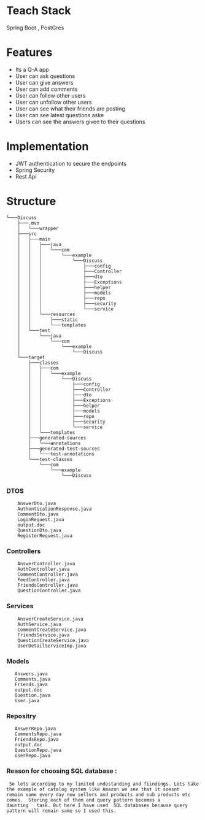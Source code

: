 
# Teach Stack #
Spring Boot , PostGres


# Features
* Its a Q-A app
* User can ask questions
* User can give answers
* User can add comments
* User can follow other users
* User can unfollow other users
* User can see what their friends are posting
* User can see latest questions aske
* Users can see the answers given to their questions

# Implementation
* JWT authentication to secure the endpoints
* Spring Security
* Rest Api

# Structure
```
└───Discuss
    ├───.mvn
    │   └───wrapper
    ├───src
    │   ├───main
    │   │   ├───java
    │   │   │   └───com
    │   │   │       └───example
    │   │   │           └───Discuss
    │   │   │               ├───config
    │   │   │               ├───Controller
    │   │   │               ├───dto
    │   │   │               ├───Exceptions
    │   │   │               ├───helper
    │   │   │               ├───models
    │   │   │               ├───repo
    │   │   │               ├───security
    │   │   │               └───service
    │   │   └───resources
    │   │       ├───static
    │   │       └───templates
    │   └───test
    │       └───java
    │           └───com
    │               └───example
    │                   └───Discuss
    └───target
        ├───classes
        │   ├───com
        │   │   └───example
        │   │       └───Discuss
        │   │           ├───config
        │   │           ├───Controller
        │   │           ├───dto
        │   │           ├───Exceptions
        │   │           ├───helper
        │   │           ├───models
        │   │           ├───repo
        │   │           ├───security
        │   │           └───service
        │   └───templates
        ├───generated-sources
        │   └───annotations
        ├───generated-test-sources
        │   └───test-annotations
        └───test-classes
            └───com
                └───example
                    └───Discuss

```
### DTOS
```
    AnswerDto.java
    AuthenticationResponse.java
    CommentDto.java
    LoginRequest.java
    output.doc
    QuestionDto.java
    RegisterRequest.java
 ```
### Controllers
```
    AnswerController.java
    AuthController.java
    CommentController.java
    FeedController.java
    FriendsController.java
    QuestionController.java
 ```
### Services
```
    AnswerCreateService.java
    AuthService.java
    CommentCreateService.java
    FriendsService.java
    QuestionCreateService.java
    UserDetailServiceImp.java
 ```
 
 ### Models
 ```
    Answers.java
    Comments.java
    Friends.java
    output.doc
    Question.java
    User.java
 ```
 
 ### Repositry
 ```
    AnswerRepo.java
    CommentsRepo.java
    FriendsRepo.java
    output.doc
    QuestionRepo.java
    UserRepo.java
 ```
 ### Reason for choosing SQL database :
 ```
  So lets according to my limited undestanding and fiindings. Lets take the example of catalog system like Amazon we see that it soesnt     remain same every day new sellers and products and sub products etc comes.  Storing each of them and query pattern becomes a        daunting   task. But here I have used  SQL databases because query pattern will remain same so I used this.
```

